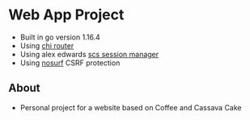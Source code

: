 # Web App Project

- Built in go version 1.16.4
- Using [chi router](https://github.com/go-chi/chi/v5)
- Using alex edwards [scs session manager](https://github.com/alexedwards/scs/v2)
- Using [nosurf](https://github.com/justinas/nosurf) CSRF protection

## About
- Personal project for a website based on Coffee and Cassava Cake
